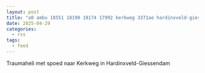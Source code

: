 ```yaml
---
layout: post
title: "a0 ambu 18551 18190 18174 17992 kerkweg 3371ae hardinxveld-giessendam hardgd bon 63454"
date: 2025-04-29
categories: 
  - rss
tags: 
  - feed
---
```


Traumaheli met spoed naar Kerkweg in Hardinxveld-Giessendam
